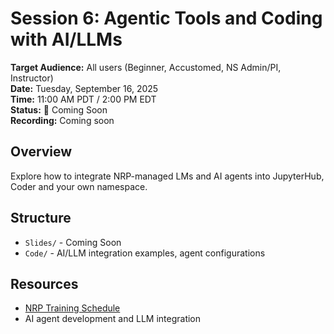 # Session 6: Agentic Tools and Coding with AI/LLMs

**Target Audience:** All users (Beginner, Accustomed, NS Admin/PI, Instructor)  
**Date:** Tuesday, September 16, 2025  
**Time:** 11:00 AM PDT / 2:00 PM EDT  
**Status:** 🚧 Coming Soon  
**Recording:** Coming soon

## Overview
Explore how to integrate NRP-managed LMs and AI agents into JupyterHub, Coder and your own namespace.

## Structure
- `Slides/` - Coming Soon
- `Code/` - AI/LLM integration examples, agent configurations

## Resources
- [NRP Training Schedule](https://nrp.ai/training/)
- AI agent development and LLM integration
